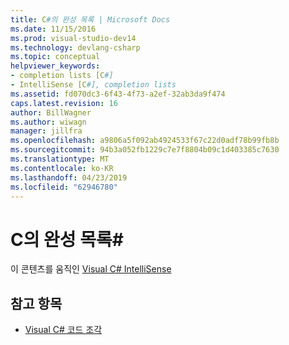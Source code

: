 ```yaml
---
title: C#의 완성 목록 | Microsoft Docs
ms.date: 11/15/2016
ms.prod: visual-studio-dev14
ms.technology: devlang-csharp
ms.topic: conceptual
helpviewer_keywords:
- completion lists [C#]
- IntelliSense [C#], completion lists
ms.assetid: fd070dc3-6f43-4f73-a2ef-32ab3da9f474
caps.latest.revision: 16
author: BillWagner
ms.author: wiwagn
manager: jillfra
ms.openlocfilehash: a9806a5f092ab4924533f67c22d0adf78b99fb8b
ms.sourcegitcommit: 94b3a052fb1229c7e7f8804b09c1d403385c7630
ms.translationtype: MT
ms.contentlocale: ko-KR
ms.lasthandoff: 04/23/2019
ms.locfileid: "62946780"
---
```

# <a name="completion-lists-in-c"></a>C의 완성 목록\#

이 콘텐츠를 움직인 [Visual C# IntelliSense](../ide/visual-csharp-intellisense.md)

## <a name="see-also"></a>참고 항목
- [Visual C# 코드 조각](../ide/visual-csharp-code-snippets.md)